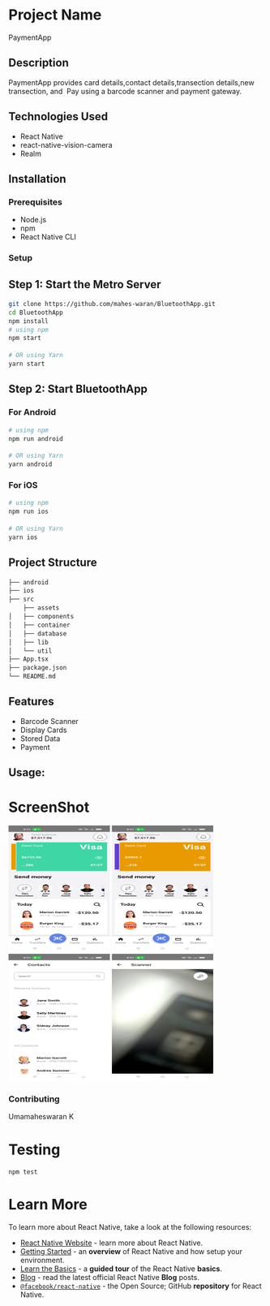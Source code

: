 # Project Name
PaymentApp


## Description
PaymentApp provides card details,contact details,transection details,new transection, and 
Pay using a barcode scanner and payment gateway.

## Technologies Used
- React Native
- react-native-vision-camera
- Realm

## Installation
### Prerequisites
- Node.js
- npm
- React Native CLI

### Setup
## Step 1: Start the Metro Server
```bash
git clone https://github.com/mahes-waran/BluetoothApp.git
cd BluetoothApp
npm install
# using npm
npm start

# OR using Yarn
yarn start
```

## Step 2: Start BluetoothApp
### For Android

```bash
# using npm
npm run android

# OR using Yarn
yarn android
```

### For iOS

```bash
# using npm
npm run ios

# OR using Yarn
yarn ios
```

## Project Structure
```bash
├── android
├── ios
├── src
    ├── assets
│   ├── components
│   ├── container
│   ├── database
│   ├── lib
│   └── util
├── App.tsx
├── package.json
└── README.md
```

## Features
- Barcode Scanner
- Display Cards
- Stored Data
- Payment

## Usage:
# ScreenShot

<img width=200 height=250 src="./screenshot/Dashboard.png" style="border:5px solid black padding:5px"> <img width=200 height=250 src="./screenshot/Dashboard_1.png" style="border:5px solid black padding:5px"> <img width=200 height=250 src="./screenshot/Contacts.png" style="border:5px solid black padding:5px"> <img width=200 height=250 src="./screenshot/Scanner.png" style="border:5px solid black padding:5px"> 

### Contributing
Umamaheswaran K


# Testing
```bash
npm test
```

# Learn More

To learn more about React Native, take a look at the following resources:

- [React Native Website](https://reactnative.dev) - learn more about React Native.
- [Getting Started](https://reactnative.dev/docs/environment-setup) - an **overview** of React Native and how setup your environment.
- [Learn the Basics](https://reactnative.dev/docs/getting-started) - a **guided tour** of the React Native **basics**.
- [Blog](https://reactnative.dev/blog) - read the latest official React Native **Blog** posts.
- [`@facebook/react-native`](https://github.com/facebook/react-native) - the Open Source; GitHub **repository** for React Native.
